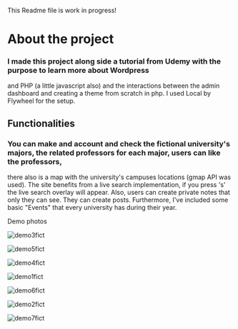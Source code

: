 This Readme file is work in progress!

# About the project

### I made this project along side a tutorial from Udemy with the purpose to learn more about Wordpress
and PHP (a little javascript also) and the interactions between the admin dashboard and creating a theme from scratch in php.
I used Local by Flywheel for the setup.

## Functionalities

### You can make and account and check the fictional university's majors, the related professors for each major, users can like the professors,
there also is a map with the university's campuses locations (gmap API was used).
The site benefits from a live search implementation, if you press 's' the live search overlay will appear.
Also, users can create private notes that only they can see. They can create posts.
Furthermore, I've included some basic "Events" that every university has during their year.



Demo photos 

![demo3fict](https://github.com/RaoulGrn/fictional-university-wordpress/assets/108396853/79ff1f7f-324e-43dd-b6b5-69edc2e60aaa)

![demo5fict](https://github.com/RaoulGrn/fictional-university-wordpress/assets/108396853/2c2eff51-6772-4352-8924-60e129c22dee)

![demo4fict](https://github.com/RaoulGrn/fictional-university-wordpress/assets/108396853/712b2771-e11a-417c-a880-f4f87dd9a1b6)

![demo1fict](https://github.com/RaoulGrn/fictional-university-wordpress/assets/108396853/0f61ce9b-a58e-4070-a2f6-12f16f525a5f)

![demo6fict](https://github.com/RaoulGrn/fictional-university-wordpress/assets/108396853/28a594f2-877a-4ac8-9da1-be28a7b70ee9)

![demo2fict](https://github.com/RaoulGrn/fictional-university-wordpress/assets/108396853/4b890c42-140a-4a76-a777-6a39ff47f84a)

![demo7fict](https://github.com/RaoulGrn/fictional-university-wordpress/assets/108396853/fdb4dc79-4770-45be-b3be-60c0654aef09)
